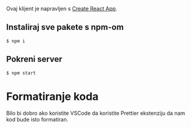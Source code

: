 Ovaj klijent je napravljen s [Create React App](https://github.com/facebook/create-react-app).

## Instaliraj sve pakete s npm-om

```
$ npm i
```

## Pokreni server

```
$ npm start
```

# Formatiranje koda

Bilo bi dobro ako koristite VSCode da koristite Prettier ekstenziju da nam kod bude isto formatiran.
